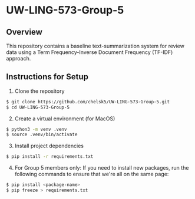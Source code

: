 # UW-LING-573-Group-5

## Overview
This repository contains a baseline text-summarization system for review data using a Term Frequency-Inverse Document Frequency (TF-IDF) approach. 

## Instructions for Setup
1. Clone the repository
```bash
$ git clone https://github.com/chelsk5/UW-LING-573-Group-5.git
$ cd UW-LING-573-Group-5
```

2. Create a virtual environment (for MacOS)
```bash
$ python3 -m venv .venv
$ source .venv/bin/activate 
```

3. Install project dependencies
```bash
$ pip install -r requirements.txt
```

4. For Group 5 members only: If you need to install new packages, run the following commands to ensure that we're all on the same page:
```bash
$ pip install <package-name>
$ pip freeze > requirements.txt
```